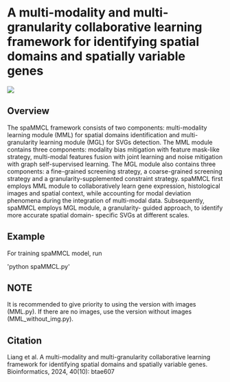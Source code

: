 # A multi-modality and multi-granularity collaborative learning framework for identifying spatial domains and spatially variable genes




![](https://github.com/liangxiao-cs/spaMMCL/blob/main/Framework.jpg)

## Overview
The spaMMCL framework consists of two components: multi-modality learning module (MML) for spatial domains identification and multi-granularity learning module (MGL) for SVGs detection. The MML module contains three components: modality bias mitigation with feature mask-like strategy, multi-modal features fusion with joint learning and noise mitigation with graph self-supervised learning. The MGL module also contains three components: a fine-grained screening strategy, a coarse-grained screening strategy and a granularity-supplemented constraint strategy. spaMMCL first employs MML module to collaboratively learn gene expression, histological images and spatial context, while accounting for modal deviation phenomena during the integration of multi-modal data. Subsequently, spaMMCL employs MGL module, a granularity- guided approach, to identify more accurate spatial domain- specific SVGs at different scales.


## Example

For training spaMMCL model, run

'python spaMMCL.py'

## NOTE
It is recommended to give priority to using the version with images (MML.py). If there are no images, use the version without images (MML_without_img.py).


## Citation
Liang et al. A multi-modality and multi-granularity collaborative learning framework for identifying spatial domains and spatially variable genes. Bioinformatics, 2024, 40(10): btae607

